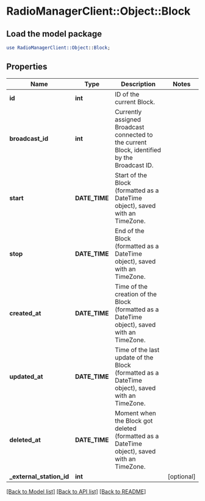 # RadioManagerClient::Object::Block

## Load the model package
```perl
use RadioManagerClient::Object::Block;
```

## Properties
Name | Type | Description | Notes
------------ | ------------- | ------------- | -------------
**id** | **int** | ID of the current Block. | 
**broadcast_id** | **int** | Currently assigned Broadcast connected to the current Block, identified by the Broadcast ID. | 
**start** | **DATE_TIME** | Start of the Block (formatted as a DateTime object), saved with an TimeZone. | 
**stop** | **DATE_TIME** | End of the Block (formatted as a DateTime object), saved with an TimeZone. | 
**created_at** | **DATE_TIME** | Time of the creation of the Block (formatted as a DateTime object), saved with an TimeZone. | 
**updated_at** | **DATE_TIME** | Time of the last update of the Block (formatted as a DateTime object), saved with an TimeZone. | 
**deleted_at** | **DATE_TIME** | Moment when the Block got deleted (formatted as a DateTime object), saved with an TimeZone. | 
**_external_station_id** | **int** |  | [optional] 

[[Back to Model list]](../README.md#documentation-for-models) [[Back to API list]](../README.md#documentation-for-api-endpoints) [[Back to README]](../README.md)


